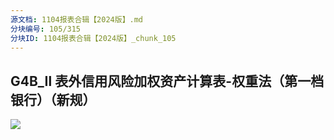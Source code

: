 ```yaml
---
源文档: 1104报表合辑【2024版】.md
分块编号: 105/315
分块ID: 1104报表合辑【2024版】_chunk_105
---
```


## G4B\_Ⅱ 表外信用风险加权资产计算表-权重法（第一档银行）（新规）

![](data:image/x-emf;base64...)

